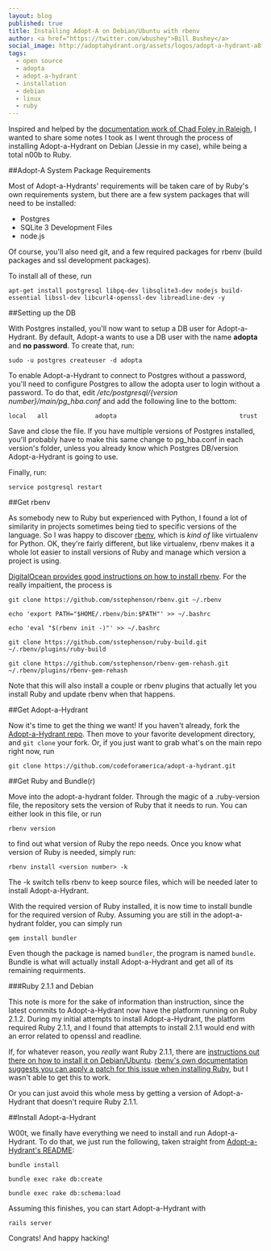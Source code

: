 ```yaml
---
layout: blog
published: true
title: Installing Adopt-A on Debian/Ubuntu with rbenv 
author: <a href="https://twitter.com/wbushey">Bill Bushey</a>
social_image: http://adoptahydrant.org/assets/logos/adopt-a-hydrant-a8f4216f8de0441457e1909bf5997666.png
tags: 
  - open source
  - adopta
  - adopt-a-hydrant
  - installation
  - debian
  - linux
  - ruby
---
```


Inspired and helped by the [documentation work of Chad Foley in Raleigh](http://localwiki.net/raleigh/Adopta_App/Development?&docuredirected_from=raleigh%20adopta%20app/development),
I wanted to share some notes I took as I went through the process of installing Adopt-a-Hydrant on Debian (Jessie in my case), while being a total n00b to Ruby.

##Adopt-A System Package Requirements

Most of Adopt-a-Hydrants' requirements will be taken care of by Ruby's own requirements system, but there are a few system packages
that will need to be installed:

* Postgres
* SQLite 3 Development Files
* node.js

Of course, you'll also need git, and a few required packages for rbenv (build packages and ssl development packages).

To install all of these, run

    apt-get install postgresql libpq-dev libsqlite3-dev nodejs build-essential libssl-dev libcurl4-openssl-dev libreadline-dev -y

##Setting up the DB

With Postgres installed, you'll now want to setup a DB user for Adopt-a-Hydrant. By default, Adopt-a wants to use a DB user with the name **adopta** and **no password**. To create that, run:

    sudo -u postgres createuser -d adopta

To enable Adopt-a-Hydrant to connect to Postgres without a password, you'll need to configure Postgres to allow the adopta user to login without a password. To do that, edit */etc/postgresql/\{version number\}/main/pg_hba.conf* and add the following line to the bottom:

    local   all             adopta                                  trust

Save and close the file. If you have multiple versions of Postgres installed, you'll probably have to make this same change to pg_hba.conf in each version's folder, unless you already know which Postgres DB/version Adopt-a-Hydrant is going to use. 

Finally, run:

    service postgresql restart

##Get rbenv

As somebody new to Ruby but experienced with Python, I found a lot of similarity in projects sometimes being tied to specific versions of the language. So I was happy to discover [rbenv](https://github.com/sstephenson/rbenv), which is *kind of* like virtualenv for Python. OK, they're fairly different, but like virtualenv, rbenv makes it a whole lot easier to install versions of Ruby and manage which version a project is using.

[DigitalOcean provides good instructions on how to install rbenv](https://www.digitalocean.com/community/articles/how-to-install-ruby-on-rails-with-rbenv-on-debian-7-wheezy). For the really impaitient, the process is

    git clone https://github.com/sstephenson/rbenv.git ~/.rbenv

    echo 'export PATH="$HOME/.rbenv/bin:$PATH"' >> ~/.bashrc

    echo 'eval "$(rbenv init -)"' >> ~/.bashrc

    git clone https://github.com/sstephenson/ruby-build.git ~/.rbenv/plugins/ruby-build

    git clone https://github.com/sstephenson/rbenv-gem-rehash.git ~/.rbenv/plugins/rbenv-gem-rehash

Note that this will also install a couple or rbenv plugins that actually let you install Ruby and update rbenv when that happens.

##Get Adopt-a-Hydrant

Now it's time to get the thing we want! If you haven't already, fork the [Adopt-a-Hydrant repo](https://github.com/codeforamerica/adopt-a-hydrant). Then move to your favorite development directory, and `git clone` your fork. Or, if you just want to grab what's on the main repo right now, run

    git clone https://github.com/codeforamerica/adopt-a-hydrant.git

##Get Ruby and Bundle(r)

Move into the adopt-a-hydrant folder. Through the magic of a .ruby-version file, the repository sets the version of Ruby that it needs to run. You can either look in this file, or run

    rbenv version

to find out what version of Ruby the repo needs. Once you know what version of Ruby is needed, simply run:

    rbenv install <version number> -k

The -k switch tells rbenv to keep source files, which will be needed later to install Adopt-a-Hydrant.

With the required version of Ruby installed, it is now time to install bundle for the required version of Ruby. Assuming you are still in the adopt-a-hydrant folder, you can simply run

    gem install bundler

Even though the package is named `bundler`, the program is named `bundle`. Bundle is what will actually install Adopt-a-Hydrant and get all of its remaining requirments.

###Ruby 2.1.1 and Debian

This note is more for the sake of information than instruction, since the latest commits to Adopt-a-Hydrant now have the platform running on Ruby 2.1.2. During my initial attempts to install Adopt-a-Hydrant, the platform required Ruby 2.1.1, and I found that attempts to install 2.1.1 would end with an error related to openssl and readline.

If, for whatever reason, you *really* want Ruby 2.1.1, there are [instructions out there on how to install it on Debian/Ubuntu](http://blog.blenderbox.com/2014/04/21/installing-ruby-2-1-1-on-ubuntu-14-04-x86_64/). [rbenv's own documentation suggests you can apply a patch for this issue when installing Ruby](https://github.com/sstephenson/ruby-build/wiki#openssl-bindings-on-debian-80-jessie), but I wasn't able to get this to work.

Or you can just avoid this whole mess by getting a version of Adopt-a-Hydrant that doesn't require Ruby 2.1.1.

##Install Adopt-a-Hydrant

W00t, we finally have everything we need to install and run Adopt-a-Hydrant. To do that, we just run the following, taken straight from [Adopt-a-Hydrant's README](https://github.com/codeforamerica/adopt-a-hydrant#installation):

    bundle install

    bundle exec rake db:create

    bundle exec rake db:schema:load

Assuming this finishes, you can start Adopt-a-Hydrant with

    rails server

Congrats! And happy hacking!
